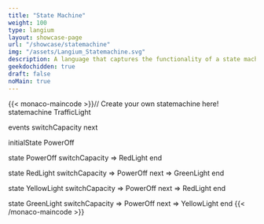```yaml
---
title: "State Machine"
weight: 100
type: langium
layout: showcase-page
url: "/showcase/statemachine"
img: "/assets/Langium_Statemachine.svg"
description: A language that captures the functionality of a state machine. Demonstrated by modeling a traffic light.
geekdochidden: true
draft: false
noMain: true
---
```


{{< monaco-maincode >}}// Create your own statemachine here!
statemachine TrafficLight

events
    switchCapacity
    next

initialState PowerOff

state PowerOff
    switchCapacity => RedLight
end

state RedLight
    switchCapacity => PowerOff
    next => GreenLight
end

state YellowLight
    switchCapacity => PowerOff
    next => RedLight
end

state GreenLight
    switchCapacity => PowerOff
    next => YellowLight
end
{{< /monaco-maincode >}}
